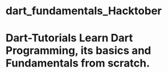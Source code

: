 # dart_fundamentals_Hacktober
# Dart-Tutorials Learn Dart Programming, its basics and Fundamentals from scratch. 
